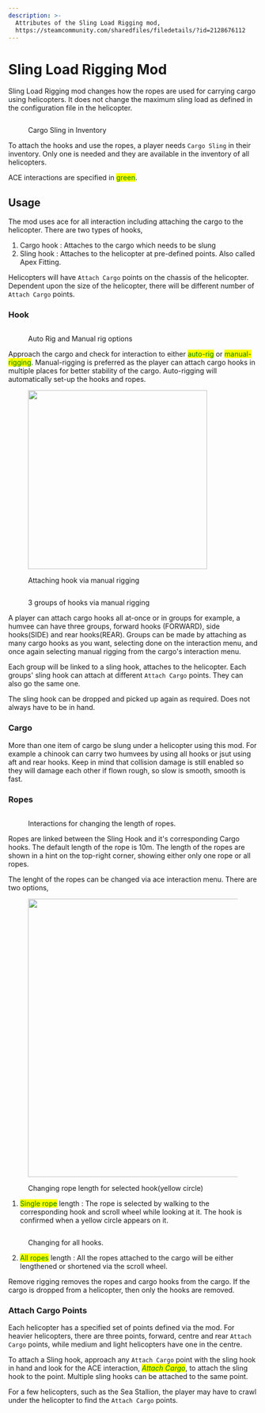 ```yaml
---
description: >-
  Attributes of the Sling Load Rigging mod,
  https://steamcommunity.com/sharedfiles/filedetails/?id=2128676112
---
```


# Sling Load Rigging Mod

Sling Load Rigging mod changes how the ropes are used for carrying cargo using helicopters. It does not change the maximum sling load as defined in the configuration file in the helicopter.

<figure><img src="../.gitbook/assets/107410_20230603135849_1.png" alt=""><figcaption><p>Cargo Sling in Inventory</p></figcaption></figure>

To attach the hooks and use the ropes, a player needs `Cargo Sling`  in their inventory. Only one is needed and they are available in the inventory of all helicopters.

ACE interactions are specified in <mark style="color:green;">green</mark>.

## Usage

The mod uses ace for all interaction including attaching the cargo to the helicopter. There are two types of hooks,

1. Cargo hook : Attaches to the cargo which needs to be slung
2. Sling hook : Attaches to the helicopter at pre-defined points. Also called Apex Fitting.

Helicopters will have `Attach Cargo`  points on the chassis of the helicopter. Dependent upon the size of the helicopter, there will be different number of `Attach Cargo` points.

### &#x20;Hook

<figure><img src="../.gitbook/assets/107410_20230603135933_1.png" alt=""><figcaption><p>Auto Rig and Manual rig options</p></figcaption></figure>

Approach the cargo and check for interaction to either <mark style="color:green;">auto-rig</mark> or <mark style="color:green;">manual-rigging</mark>. Manual-rigging is preferred as the player can attach cargo hooks in multiple places for better stability of the cargo. Auto-rigging will automatically set-up the hooks and ropes.

<figure><img src="../.gitbook/assets/107410_20230603140000_1.png" alt="" width="362"><figcaption><p>Attaching hook via manual rigging</p></figcaption></figure>

<figure><img src="../.gitbook/assets/107410_20230603140224_1.png" alt=""><figcaption><p>3 groups of hooks via manual rigging</p></figcaption></figure>

A player can attach cargo hooks all at-once or in groups for example, a humvee can have three groups, forward hooks (FORWARD), side hooks(SIDE) and rear hooks(REAR). Groups can be made by attaching as many cargo hooks as you want, selecting done on the interaction menu, and once again selecting manual rigging from the cargo's interaction menu.

Each group will be linked to a sling hook, attaches to the helicopter. Each groups' sling hook can attach at different `Attach Cargo` points. They can also go the same one.

The sling hook can be dropped and picked up again as required. Does not always have to be in hand.

### Cargo

More than one item of cargo be slung under a helicopter using this mod. For example a chinook can carry two humvees by using all hooks or jsut using aft and rear hooks. Keep in mind that collision damage is still enabled so they will damage each other if flown rough, so slow is smooth, smooth is fast.

### Ropes

<figure><img src="../.gitbook/assets/107410_20230603140408_1.png" alt=""><figcaption><p>Interactions for changing the length of ropes.</p></figcaption></figure>

Ropes are linked between the Sling Hook and it's corresponding Cargo hooks. The default length of the rope is 10m. The length of the ropes are shown in a hint on the top-right corner, showing either only one rope or all ropes.

The lenght of the ropes can be changed via ace interaction menu. There are two options,

<figure><img src="../.gitbook/assets/107410_20230603140442_1.png" alt="" width="563"><figcaption><p>Changing rope length for selected hook(yellow circle) </p></figcaption></figure>

1. <mark style="color:green;">Single rope</mark> length : The rope is selected by walking to the corresponding hook and scroll wheel while looking at it. The hook is confirmed when a yellow circle appears on it.

<figure><img src="../.gitbook/assets/107410_20230603140528_1.png" alt=""><figcaption><p>Changing for all hooks.</p></figcaption></figure>

2. <mark style="color:green;">All ropes</mark> length : All the ropes attached to the cargo will be either lengthened or shortened via the scroll wheel.

Remove rigging removes the ropes and cargo hooks from the cargo. If the cargo is dropped from a helicopter, then only the hooks are removed.&#x20;

### Attach Cargo Points

Each helicopter has a specified set of points defined via the mod. For heavier helicopters, there are three points, forward, centre and rear `Attach Cargo` points, while medium and light helicopters have one in the centre.

To attach a Sling hook, approach any `Attach Cargo` point with the sling hook in hand and look for the ACE interaction, _<mark style="color:green;">Attach Cargo</mark>_,  to attach the sling hook to the point. Multiple sling hooks can be attached to the same point.

For a few helicopters, such as the Sea Stallion, the player may have to crawl under the helicopter to find the `Attach Cargo` points.
